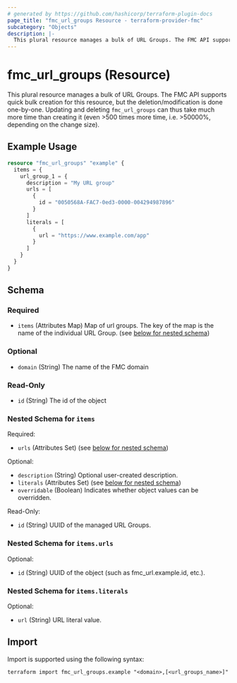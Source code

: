```yaml
---
# generated by https://github.com/hashicorp/terraform-plugin-docs
page_title: "fmc_url_groups Resource - terraform-provider-fmc"
subcategory: "Objects"
description: |-
  This plural resource manages a bulk of URL Groups. The FMC API supports quick bulk creation for this resource, but the deletion/modification is done one-by-one. Updating and deleting fmc_url_groups can thus take much more time than creating it (even >500 times more time, i.e. >50000%, depending on the change size).
---
```


# fmc_url_groups (Resource)

This plural resource manages a bulk of URL Groups. The FMC API supports quick bulk creation for this resource, but the deletion/modification is done one-by-one. Updating and deleting `fmc_url_groups` can thus take much more time than creating it (even >500 times more time, i.e. >50000%, depending on the change size).

## Example Usage

```terraform
resource "fmc_url_groups" "example" {
  items = {
    url_group_1 = {
      description = "My URL group"
      urls = [
        {
          id = "0050568A-FAC7-0ed3-0000-004294987896"
        }
      ]
      literals = [
        {
          url = "https://www.example.com/app"
        }
      ]
    }
  }
}
```

<!-- schema generated by tfplugindocs -->
## Schema

### Required

- `items` (Attributes Map) Map of url groups. The key of the map is the name of the individual URL Group. (see [below for nested schema](#nestedatt--items))

### Optional

- `domain` (String) The name of the FMC domain

### Read-Only

- `id` (String) The id of the object

<a id="nestedatt--items"></a>
### Nested Schema for `items`

Required:

- `urls` (Attributes Set) (see [below for nested schema](#nestedatt--items--urls))

Optional:

- `description` (String) Optional user-created description.
- `literals` (Attributes Set) (see [below for nested schema](#nestedatt--items--literals))
- `overridable` (Boolean) Indicates whether object values can be overridden.

Read-Only:

- `id` (String) UUID of the managed URL Groups.

<a id="nestedatt--items--urls"></a>
### Nested Schema for `items.urls`

Optional:

- `id` (String) UUID of the object (such as fmc_url.example.id, etc.).


<a id="nestedatt--items--literals"></a>
### Nested Schema for `items.literals`

Optional:

- `url` (String) URL literal value.

## Import

Import is supported using the following syntax:

```shell
terraform import fmc_url_groups.example "<domain>,[<url_groups_name>]"
```
